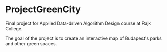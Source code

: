 # ProjectGreenCity

Final project for Applied Data-driven Algorithm Design course at Rajk College.

The goal of the project is to create an interactive map of Budapest's parks and other green spaces.
